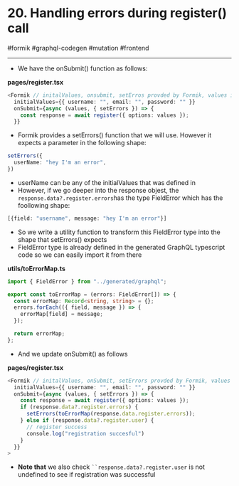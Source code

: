 # 20\. Handling errors during register() call

#formik #graphql-codegen #mutation #frontend

* * *

  

- We have the onSubmit() function as follows:

  

**pages/register.tsx**

```typescript
<Formik // initalValues, onsubmit, setErros provded by Formik, values is inferred from initialValues
  initialValues={{ username: "", email: "", password: "" }}
  onSubmit={async (values, { setErrors }) => {
    const response = await register({ options: values });          
  }}
```

  

- Formik ⁠provides a setErrors() function that we will use. However it expects a parameter in the following shape:

  

```typescript
setErrors({
  userName: "hey I'm an error",
})
```

  

- userName can be any of the initialValues that was defined in <Formik> 
- However, if we go deeper into the response objest, the `response.data?.register.errors`⁠has the type FieldError which has the foollowing shape:

  

```typescript
[{field: "username", message: "hey I'm an error"}]
```

  

- So we write a utility function to transform this FieldError type into the shape that setErrors() expects
- FieldError type is already defined in the generated GraphQL typescript code so we can easily import it from there

  

**utils/toErrorMap.ts**

```typescript
import { FieldError } from "../generated/graphql";

export const toErrorMap = (errors: FieldError[]) => {
  const errorMap: Record<string, string> = {};
  errors.forEach(({ field, message }) => {
    errorMap[field] = message;
  });

  return errorMap;
};
```

  

- And we update onSubmit() as follows

  

**pages/register.tsx**

```typescript
<Formik // initalValues, onSubmit, setErrors provded by Formik, values is inferred from initialValues
  initialValues={{ username: "", email: "", password: "" }}
  onSubmit={async (values, { setErrors }) => {
    const response = await register({ options: values });
    if (response.data?.register.errors) {
      setErrors(toErrorMap(response.data.register.errors));
    } else if (response.data?.register.user) {
      // register success
      console.log("registration succesful")
    }
  }}
>
```

  

- **Note that** we also check `⁠``response.data?.register.user`⁠ is not undefined to see if registration was successful